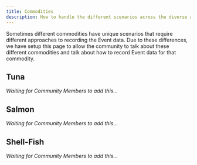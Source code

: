 ```yaml
---
title: Commodities
description: How to handle the different scenarios across the diverse amount of commodities.
---
```


Sometimes different commodities have unique scenarios that require different approaches to recording the Event data. Due to these differences, we have setup this page to allow the community to talk about these different commodities and talk about how to record Event data for that commodity. 

## Tuna
*Waiting for Community Members to add this...*

## Salmon
*Waiting for Community Members to add this...*

## Shell-Fish
*Waiting for Community Members to add this...*
